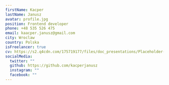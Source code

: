 ```yaml
---
firstName: Kacper
lastName: Janusz
avatar: profile.jpg
position: Frontend developer
phone: +48 535 526 475
email: kaacper.janusz@gmail.com
city: Wroclaw
country: Polska
isFreelancer: true
cv: https://s2.q4cdn.com/175719177/files/doc_presentations/Placeholder-PDF.pdf
socialMedia:
  twitter: ""
  github: https://github.com/kacperjanusz
  instagram: ""
  facebook: ""
---
```

